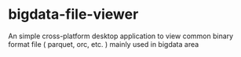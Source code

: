 # bigdata-file-viewer
An simple cross-platform desktop application to view common binary format file ( parquet,  orc, etc. ) mainly used in bigdata area
